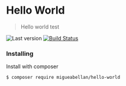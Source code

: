 # Hello World

> Hello world test

![Last version](https://img.shields.io/github/tag/migueabellan/helloworld.svg?style=flat-square)
[![Build Status](https://travis-ci.org/migueabellan/HelloWorld.svg?branch=master)](https://travis-ci.org/migueabellan/HelloWorld)


### Installing

Install with composer

```sh
$ composer require migueabellan/hello-world
```
